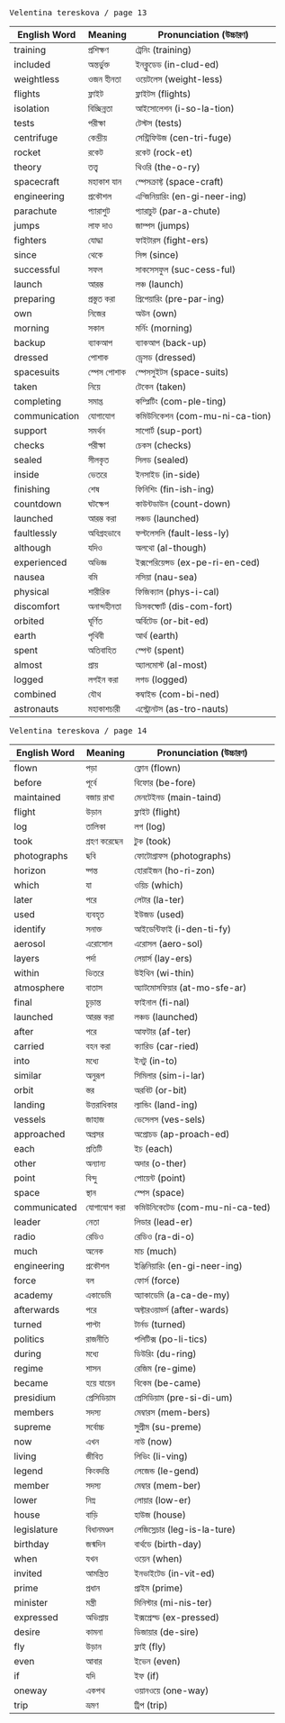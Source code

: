<kbd> Velentina tereskova / page 13 </kbd>

| English Word  | Meaning      | Pronunciation (উচ্চারণ)           |
| ------------- | ------------ | --------------------------------- |
| training      | প্রশিক্ষণ    | ট্রেনিং (training)                |
| included      | অন্তর্ভুক্ত  | ইনক্লুডেড (in-clud-ed)            |
| weightless    | ওজন হীনতা    | ওয়েটলেস (weight-less)            |
| flights       | ফ্লাইট       | ফ্লাইটস (flights)                 |
| isolation     | বিচ্ছিন্নতা  | আইসোলেশন (i-so-la-tion)           |
| tests         | পরীক্ষা      | টেস্টস (tests)                    |
| centrifuge    | কেন্দ্রীয়    | সেন্ট্রিফিউজ (cen-tri-fuge)       |
| rocket        | রকেট         | রকেট (rock-et)                    |
| theory        | তত্ত্ব       | থিওরি (the-o-ry)                  |
| spacecraft    | মহাকাশ যান   | স্পেসক্রাফ্ট (space-craft)        |
| engineering   | প্রকৌশল      | এন্জিনিয়ারিং (en-gi-neer-ing)    |
| parachute     | প্যারাশুট    | প্যারাচুট (par-a-chute)           |
| jumps         | লাফ দাও      | জাম্পস (jumps)                    |
| fighters      | যোদ্ধা       | ফাইটারস (fight-ers)               |
| since         | থেকে         | সিন্স (since)                     |
| successful    | সফল          | সাকসেসফুল (suc-cess-ful)          |
| launch        | আরম্ভ        | লঞ্চ (launch)                     |
| preparing     | প্রস্তুত করা | প্রিপেয়ারিং (pre-par-ing)        |
| own           | নিজের        | অউন (own)                         |
| morning       | সকাল         | মর্নিং (morning)                  |
| backup        | ব্যাকআপ      | ব্যাকআপ (back-up)                 |
| dressed       | পোশাক        | ড্রেসড (dressed)                  |
| spacesuits    | স্পেস পোশাক  | স্পেসসুইটস (space-suits)          |
| taken         | নিয়ে        | টেকেন (taken)                     |
| completing    | সমাপ্ত       | কম্প্লিটিং (com-ple-ting)         |
| communication | যোগাযোগ      | কমিউনিকেশন (com-mu-ni-ca-tion)    |
| support       | সমর্থন       | সাপোর্ট (sup-port)                |
| checks        | পরীক্ষা      | চেকস (checks)                     |
| sealed        | সীলকৃত       | সিলড (sealed)                     |
| inside        | ভেতরে        | ইনসাইড (in-side)                  |
| finishing     | শেষ          | ফিনিশিং (fin-ish-ing)             |
| countdown     | ঘটক্ষেপ      | কাউন্টডাউন (count-down)           |
| launched      | আরম্ভ করা    | লঞ্চড (launched)                  |
| faultlessly   | অবিগ্রহভাবে  | ফল্টলেসলি (fault-less-ly)         |
| although      | যদিও         | অলথো (al-though)                  |
| experienced   | অভিজ্ঞ       | ইক্সপেরিয়েন্সড (ex-pe-ri-en-ced) |
| nausea        | বমি          | নসিয়া (nau-sea)                  |
| physical      | শারীরিক      | ফিজিক্যাল (phys-i-cal)            |
| discomfort    | অনান্দহীনতা  | ডিসকম্ফোর্ট (dis-com-fort)        |
| orbited       | ঘূর্ণিত      | অর্বিটেড (or-bit-ed)              |
| earth         | পৃথিবী       | আর্থ (earth)                      |
| spent         | অতিবাহিত     | স্পেন্ট (spent)                   |
| almost        | প্রায়       | অ্যালমোস্ট (al-most)              |
| logged        | লগইন করা     | লগড (logged)                      |
| combined      | যৌথ          | কম্বাইন্ড (com-bi-ned)            |
| astronauts    | মহাকাশচারী   | এস্ট্রোনটস (as-tro-nauts)         |

<kbd> Velentina tereskova / page 14 </kbd>

| English Word | Meaning      | Pronunciation (উচ্চারণ)        |
| ------------ | ------------ | ------------------------------ |
| flown        | পড়া          | ফ্লোন (flown)                  |
| before       | পূর্বে       | বিফোর (be-fore)                |
| maintained   | বজায় রাখা   | মেনটেইনড (main-taind)          |
| flight       | উড়ান        | ফ্লাইট (flight)                |
| log          | তালিকা       | লগ (log)                       |
| took         | গ্রহণ করেছেন | টুক (took)                     |
| photographs  | ছবি          | ফোটোগ্রাফস (photographs)       |
| horizon      | দ্গন্ত       | হোরাইজন (ho-ri-zon)            |
| which        | যা           | ওয়িচ (which)                  |
| later        | পরে          | লেটার (la-ter)                 |
| used         | ব্যবহৃত      | ইউজড (used)                    |
| identify     | সনাক্ত       | আইডেন্টিফাই (i-den-ti-fy)      |
| aerosol      | এরোসোল       | এরোসল (aero-sol)               |
| layers       | পর্দা        | লেয়ার্স (lay-ers)             |
| within       | ভিতরে        | উইথিন (wi-thin)                |
| atmosphere   | বাতাস        | অ্যাটমোসফিয়ার (at-mo-sfe-ar)  |
| final        | চূড়ান্ত     | ফাইনাল (fi-nal)                |
| launched     | আরম্ভ করা    | লঞ্চড (launched)               |
| after        | পরে          | আফটার (af-ter)                 |
| carried      | বহন করা      | ক্যারিড (car-ried)             |
| into         | মধ্যে        | ইনটু (in-to)                   |
| similar      | অনুরূপ       | সিমিলার (sim-i-lar)            |
| orbit        | স্তর         | অরবিট (or-bit)                 |
| landing      | উত্তরাধিকার  | ল্যান্ডিং (land-ing)           |
| vessels      | জাহাজ        | ভেসেলস (ves-sels)              |
| approached   | অগ্রসর       | অপ্রোচড (ap-proach-ed)         |
| each         | প্রতিটি      | ইচ (each)                      |
| other        | অন্যান্য     | অদার (o-ther)                  |
| point        | বিন্দু       | পোয়েন্ট (point)               |
| space        | স্থান        | স্পেস (space)                  |
| communicated | যোগাযোগ করা  | কমিউনিকেটেড (com-mu-ni-ca-ted) |
| leader       | নেতা         | লিডার (lead-er)                |
| radio        | রেডিও        | রেডিও (ra-di-o)                |
| much         | অনেক         | মাচ (much)                     |
| engineering  | প্রকৌশল      | ইঞ্জিনিয়ারিং (en-gi-neer-ing) |
| force        | বল           | ফোর্স (force)                  |
| academy      | একাডেমি      | অ্যাকাডেমি (a-ca-de-my)        |
| afterwards   | পরে          | অফ্টারওয়ার্ড্স (after-wards)  |
| turned       | পাল্টা       | টার্নড (turned)                |
| politics     | রাজনীতি      | পলিটিক্স (po-li-tics)          |
| during       | মধ্যে        | ডিউরিং (du-ring)               |
| regime       | শাসন         | রেজিম (re-gime)                |
| became       | হয়ে যায়েন  | বিকেম (be-came)                |
| presidium    | প্রেসিডিয়াম | প্রেসিডিয়াম (pre-si-di-um)    |
| members      | সদস্য        | মেম্বারস (mem-bers)            |
| supreme      | সর্বোচ্চ     | সুপ্রীম (su-preme)             |
| now          | এখন          | নাউ (now)                      |
| living       | জীবিত        | লিভিং (li-ving)                |
| legend       | কিংবদন্তি    | লেজেন্ড (le-gend)              |
| member       | সদস্য        | মেম্বার (mem-ber)              |
| lower        | নিম্ন        | লোয়ার (low-er)                |
| house        | বাড়ি        | হাউজ (house)                   |
| legislature  | বিধানমণ্ডল   | লেজিস্লেচার (leg-is-la-ture)   |
| birthday     | জন্মদিন      | বার্থডে (birth-day)            |
| when         | যখন          | ওয়েন (when)                   |
| invited      | আমন্ত্রিত    | ইনভাইটেড (in-vit-ed)           |
| prime        | প্রধান       | প্রাইম (prime)                 |
| minister     | মন্ত্রী      | মিনিস্টার (mi-nis-ter)         |
| expressed    | অভিপ্রায়    | ইক্সপ্রেস্ড (ex-pressed)       |
| desire       | কামনা        | ডিজায়ার (de-sire)             |
| fly          | উড়ান        | ফ্লাই (fly)                    |
| even         | আবার         | ইভেন (even)                    |
| if           | যদি          | ইফ (if)                        |
| oneway       | একপথ         | ওয়ানওয়ে (one-way)            |
| trip         | ভ্রমণ        | ট্রিপ (trip)                   |
